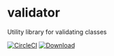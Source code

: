 # validator
Utility library for validating classes

[![CircleCI](https://img.shields.io/circleci/project/github/RedSparr0w/node-csgo-parser.svg)](https://circleci.com/gh/stuartizon/validator)
[ ![Download](https://api.bintray.com/packages/stuartizon/maven/validator/images/download.svg) ](https://bintray.com/stuartizon/maven/validator/_latestVersion)
